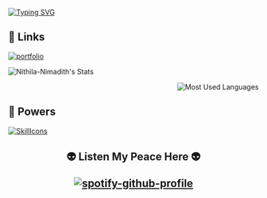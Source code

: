 [![Typing SVG](https://readme-typing-svg.demolab.com?font=Josefin+Sans&size=40&pause=1000&color=3DA47A&center=true&vCenter=true&width=1100&height=100&lines=Hey+%2C+I'm+Nithila+Nimadith+%F0%9F%91%BB;I'm+an+undergraduate+student+from+SLIIT+%F0%9F%8E%93;Interested+in+full+stack+web+development+and+design+%F0%9F%A7%91%F0%9F%8F%BD%E2%80%8D%F0%9F%92%BB)](https://git.io/typing-svg)


## 🔗 Links
[![portfolio](https://img.shields.io/badge/my_portfolio-000?style=for-the-badge&logo=ko-fi&logoColor=white)](https://nithila-kaluarachchi.github.io/)

<p align="center">
<p align="left">
  
![Nithila-Nimadith's Stats](https://github-readme-stats.vercel.app/api?username=Nithila-Kaluarachchi&theme=vue-dark&show_icons=true&hide_border=true&count_private=true)
  
</p>
<p align="right">
  <img src="https://github-readme-stats.vercel.app/api/top-langs/?username=Nithila-Kaluarachchi&layout=compact&theme=vue-dark&hide_border=true" alt="Most Used Languages" />
</p>
</p>




## 🔗 Powers
[![SkillIcons](https://skillicons.dev/icons?i=html,css,js,php,mysql,bootstrap,sass,tailwind,jquery,react,vite,nextjs,angular,nodejs,express,ts,mongodb,firebase,wordpress,postman,c,cpp,java,python,kotlin,r,git,netlify,spring,vercel,vscode,visualstudio,webstorm,idea,androidstudio,eclipse,codepen,figma)](https://skillicons.dev)



##
<h2 align='center'>


👽 Listen My Peace Here 👽

[![spotify-github-profile](https://spotify-github-profile.kittinanx.com/api/view?uid=dmmi0beky8x3tssrl54k612hb&cover_image=true&theme=novatorem&show_offline=false&background_color=121212&interchange=false&bar_color=53b14f&bar_color_cover=false)](https://open.spotify.com/user/5vdhu5pozfmboii082gvra3lc)
</h2>

